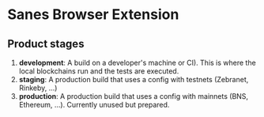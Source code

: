 # Sanes Browser Extension

## Product stages

1. **development**: A build on a developer's machine or CI). This is where the local blockchains run and the tests are executed.
2. **staging**: A production build that uses a config with testnets (Zebranet, Rinkeby, …)
3. **production**: A production build that uses a config with mainnets (BNS, Ethereum, …). Currently unused but prepared.
